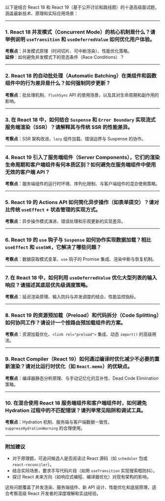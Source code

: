 以下是结合 React 18 和 React 19（基于公开讨论和路线图）的十道高级面试题，涵盖最新技术、原理和实际应用场景：

---

### **1. React 18 并发模式（Concurrent Mode）的核心机制是什么？请举例说明 `useTransition` 和 `useDeferredValue` 如何优化用户体验。**

**考察点**：并发模式原理（时间切片、可中断渲染）、性能优化策略。  
**延伸**：如何避免并发模式下的竞态条件（Race Conditions）？

---

### **2. React 18 的自动批处理（Automatic Batching）在类组件和函数组件中的行为差异是什么？如何强制同步更新？**

**考察点**：批处理机制、`flushSync` API 的使用场景，以及其对生命周期和副作用的影响。

---

### **3. 在 React 18 中，如何结合 `Suspense` 和 `Error Boundary` 实现流式服务端渲染（SSR）？请解释其与传统 SSR 的性能差异。**

**考察点**：SSR 架构改进、`lazy` 组件加载、错误边界与 Suspense 的协作。

---

### **4. React 19 引入了服务端组件（Server Components），它们的渲染生命周期和客户端组件有何本质区别？如何避免在服务端组件中使用无效的客户端 API？**

**考察点**：服务端组件的运行时环境、序列化限制、与客户端组件的混合使用策略。

---

### **5. React 19 的 Actions API 如何简化异步操作（如表单提交）？请对比传统 `useEffect` + 状态管理的实现方式。**

**考察点**：异步操作模式演进、错误处理和乐观更新的实现差异。

---

### **6. React 19 的 `use` 钩子与 `Suspense` 如何协作实现数据加载？相比 `useEffect` 和 `useSWR`，它解决了哪些问题？**

**考察点**：数据获取模式变革、`use` 钩子的 Promise 集成、渲染中断与恢复机制。

---

### **7. 在 React 18 中，如何利用 `useDeferredValue` 优化大型列表的输入响应？请描述其底层优先级调度策略。**

**考察点**：延迟渲染原理、输入防抖与并发调度的结合、性能监控指标。

---

### **8. React 19 的资源预加载（Preload）和代码拆分（Code Splitting）如何协同工作？请设计一个按路由预加载组件的方案。**

**考察点**：资源加载优化、`<link rel="preload">` 集成、动态 `import()` 的高级用法。

---

### **9. React Compiler（React 19）如何通过编译时优化减少不必要的重新渲染？请对比运行时优化（如 `React.memo`）的优缺点。**

**考察点**：编译器静态分析原理、与手动记忆化的互补性、Dead Code Elimination 策略。

---

### **10. 在混合使用 React 18 服务端组件和客户端组件时，如何避免 Hydration 过程中的不匹配错误？请列举常见陷阱和调试工具。**

**考察点**：Hydration 机制、服务端与客户端数据一致性、`suppressHydrationWarning` 的合理使用。

---

### **附加建议**

- 对于原理题，可追问候选人是否阅读过 React 源码（如 `scheduler` 包或 `react-reconciler`）。
- 结合实际场景，要求手写代码片段（如用 `useTransition` 实现搜索框防抖）。
- 探讨 React 未来方向（如响应式编程、编译器优化）对现有架构的影响。

这些问题覆盖了并发渲染、服务端组件、新 API 设计、性能优化和底层原理，适合考察高级 React 开发者的深度理解和实战经验。
